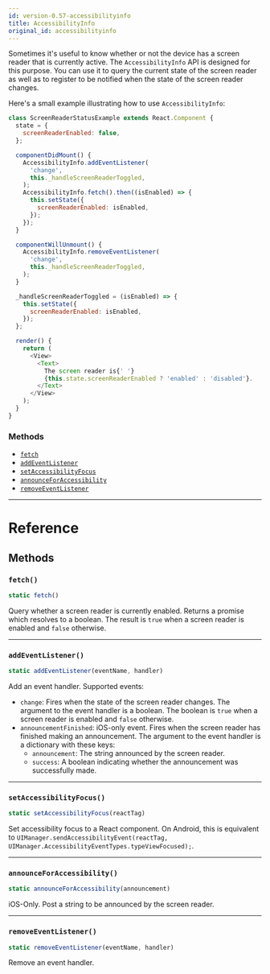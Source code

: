 ```yaml
---
id: version-0.57-accessibilityinfo
title: AccessibilityInfo
original_id: accessibilityinfo
---
```


Sometimes it's useful to know whether or not the device has a screen reader that is currently active. The `AccessibilityInfo` API is designed for this purpose. You can use it to query the current state of the screen reader as well as to register to be notified when the state of the screen reader changes.

Here's a small example illustrating how to use `AccessibilityInfo`:

```javascript
class ScreenReaderStatusExample extends React.Component {
  state = {
    screenReaderEnabled: false,
  };

  componentDidMount() {
    AccessibilityInfo.addEventListener(
      'change',
      this._handleScreenReaderToggled,
    );
    AccessibilityInfo.fetch().then((isEnabled) => {
      this.setState({
        screenReaderEnabled: isEnabled,
      });
    });
  }

  componentWillUnmount() {
    AccessibilityInfo.removeEventListener(
      'change',
      this._handleScreenReaderToggled,
    );
  }

  _handleScreenReaderToggled = (isEnabled) => {
    this.setState({
      screenReaderEnabled: isEnabled,
    });
  };

  render() {
    return (
      <View>
        <Text>
          The screen reader is{' '}
          {this.state.screenReaderEnabled ? 'enabled' : 'disabled'}.
        </Text>
      </View>
    );
  }
}
```

### Methods

* [`fetch`](accessibilityinfo.md#fetch)
* [`addEventListener`](accessibilityinfo.md#addeventlistener)
* [`setAccessibilityFocus`](accessibilityinfo.md#setaccessibilityfocus)
* [`announceForAccessibility`](accessibilityinfo.md#announceforaccessibility)
* [`removeEventListener`](accessibilityinfo.md#removeeventlistener)

---

# Reference

## Methods

### `fetch()`

```javascript
static fetch()
```

Query whether a screen reader is currently enabled. Returns a promise which resolves to a boolean. The result is `true` when a screen reader is enabled and `false` otherwise.

---

### `addEventListener()`

```javascript
static addEventListener(eventName, handler)
```

Add an event handler. Supported events:

* `change`: Fires when the state of the screen reader changes. The argument to the event handler is a boolean. The boolean is `true` when a screen reader is enabled and `false` otherwise.
* `announcementFinished`: iOS-only event. Fires when the screen reader has finished making an announcement. The argument to the event handler is a dictionary with these keys:
  * `announcement`: The string announced by the screen reader.
  * `success`: A boolean indicating whether the announcement was successfully made.

---

### `setAccessibilityFocus()`

```javascript
static setAccessibilityFocus(reactTag)
```

Set accessibility focus to a React component. On Android, this is equivalent to `UIManager.sendAccessibilityEvent(reactTag, UIManager.AccessibilityEventTypes.typeViewFocused);`.

---

### `announceForAccessibility()`

```javascript
static announceForAccessibility(announcement)
```

iOS-Only. Post a string to be announced by the screen reader.

---

### `removeEventListener()`

```javascript
static removeEventListener(eventName, handler)
```

Remove an event handler.
